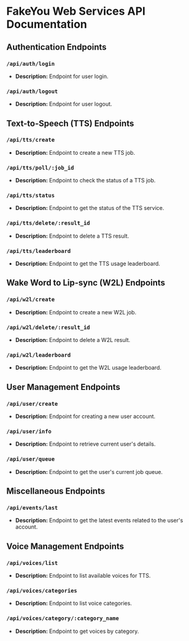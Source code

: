 # FakeYou Web Services API Documentation

## Authentication Endpoints

### `/api/auth/login`
- **Description:** Endpoint for user login.

### `/api/auth/logout`
- **Description:** Endpoint for user logout.

## Text-to-Speech (TTS) Endpoints

### `/api/tts/create`
- **Description:** Endpoint to create a new TTS job.

### `/api/tts/poll/:job_id`
- **Description:** Endpoint to check the status of a TTS job.

### `/api/tts/status`
- **Description:** Endpoint to get the status of the TTS service.

### `/api/tts/delete/:result_id`
- **Description:** Endpoint to delete a TTS result.

### `/api/tts/leaderboard`
- **Description:** Endpoint to get the TTS usage leaderboard.

## Wake Word to Lip-sync (W2L) Endpoints

### `/api/w2l/create`
- **Description:** Endpoint to create a new W2L job.

### `/api/w2l/delete/:result_id`
- **Description:** Endpoint to delete a W2L result.

### `/api/w2l/leaderboard`
- **Description:** Endpoint to get the W2L usage leaderboard.

## User Management Endpoints

### `/api/user/create`
- **Description:** Endpoint for creating a new user account.

### `/api/user/info`
- **Description:** Endpoint to retrieve current user's details.

### `/api/user/queue`
- **Description:** Endpoint to get the user's current job queue.

## Miscellaneous Endpoints

### `/api/events/last`
- **Description:** Endpoint to get the latest events related to the user's account.

## Voice Management Endpoints

### `/api/voices/list`
- **Description:** Endpoint to list available voices for TTS.

### `/api/voices/categories`
- **Description:** Endpoint to list voice categories.

### `/api/voices/category/:category_name`
- **Description:** Endpoint to get voices by category.